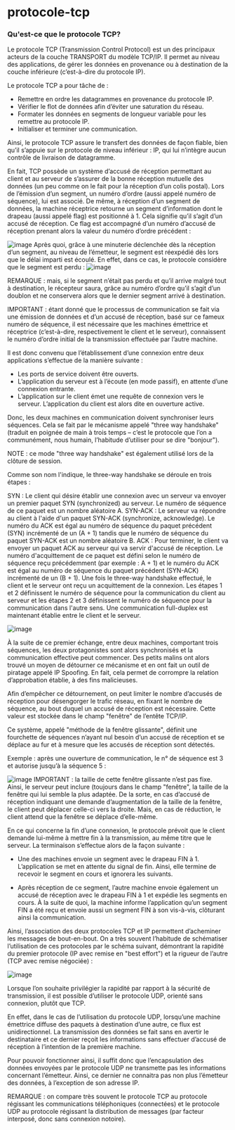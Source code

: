 # protocole-tcp

### Qu'est-ce que le protocole TCP?
Le protocole TCP (Transmission Control Protocol) est un des principaux acteurs de la couche TRANSPORT du modèle TCP/IP. Il permet au niveau des applications, de gérer les données en provenance ou à destination de la couche inférieure (c’est-à-dire du protocole IP).

Le protocole TCP a pour tâche de :

- Remettre en ordre les datagrammes en provenance du protocole IP.
- Vérifier le flot de données afin d’éviter une saturation du réseau.
- Formater les données en segments de longueur variable pour les remettre au protocole IP.
- Initialiser et terminer une communication.

Ainsi, le protocole TCP assure le transfert des données de façon fiable, bien qu’il s’appuie sur le protocole de niveau inférieur : IP, qui lui n’intègre aucun contrôle de livraison de datagramme.

En fait, TCP possède un système d’accusé de réception permettant au client et au serveur de s’assurer de la bonne réception mutuelle des données (un peu comme on le fait pour la réception d’un colis postal). Lors de l’émission d’un segment, un numéro d’ordre (aussi appelé numéro de séquence), lui est associé. De même, à réception d’un segment de données, la machine réceptrice retourne un segment d’information dont le drapeau (aussi appelé flag) est positionné à 1. Cela signifie qu’il s’agit d’un accusé de réception. Ce flag est accompagné d’un numéro d’accusé de réception prenant alors la valeur du numéro d’ordre précédent :

![image](https://user-images.githubusercontent.com/83721477/165297381-c677ef86-a9d7-49bf-aaca-b5f3901c026b.png)
Après quoi, grâce à une minuterie déclenchée dès la réception d’un segment, au niveau de l’émetteur, le segment est réexpédié dès lors que le délai imparti est écoulé. En effet, dans ce cas, le protocole considère que le segment est perdu :
![image](https://user-images.githubusercontent.com/83721477/165297403-65212acd-5262-4c7c-a06c-49b9b35caacf.png)

REMARQUE : mais, si le segment n’était pas perdu et qu’il arrive malgré tout à destination, le récepteur saura, grâce au numéro d’ordre qu’il s’agit d’un doublon et ne conservera alors que le dernier segment arrivé à destination.

IMPORTANT : étant donné que le processus de communication se fait via une émission de données et d’un accusé de réception, basé sur ce fameux numéro de séquence, il est nécessaire que les machines émettrice et réceptrice (c’est-à-dire, respectivement le client et le serveur), connaissent le numéro d’ordre initial de la transmission effectuée par l’autre machine.

Il est donc convenu que l’établissement d’une connexion entre deux applications s’effectue de la manière suivante :

- Les ports de service doivent être ouverts.
- L’application du serveur est à l’écoute (en mode passif), en attente d’une connexion entrante.
- L’application sur le client émet une requête de connexion vers le serveur. L’application du client est alors dite en ouverture active.

Donc, les deux machines en communication doivent synchroniser leurs séquences. Cela se fait par le mécanisme appelé "three way handshake" (traduit en poignée de main à trois temps – c’est le protocole que l’on a communément, nous humain, l’habitude d’utiliser pour se dire "bonjour").

NOTE : ce mode "three way handshake" est également utilisé lors de la clôture de session.

Comme son nom l'indique, le three-way handshake se déroule en trois étapes :

SYN : Le client qui désire établir une connexion avec un serveur va envoyer un premier paquet SYN (synchronized) au serveur. Le numéro de séquence de ce paquet est un nombre aléatoire A.
SYN-ACK : Le serveur va répondre au client à l'aide d'un paquet SYN-ACK (synchronize, acknowledge). Le numéro du ACK est égal au numéro de séquence du paquet précédent (SYN) incrémenté de un (A + 1) tandis que le numéro de séquence du paquet SYN-ACK est un nombre aléatoire B.
ACK : Pour terminer, le client va envoyer un paquet ACK au serveur qui va servir d'accusé de réception. Le numéro d'acquittement de ce paquet est défini selon le numéro de séquence reçu précédemment (par exemple : A + 1) et le numéro du ACK est égal au numéro de séquence du paquet précédent (SYN-ACK) incrémenté de un (B + 1).
Une fois le three-way handshake effectué, le client et le serveur ont reçu un acquittement de la connexion. Les étapes 1 et 2 définissent le numéro de séquence pour la communication du client au serveur et les étapes 2 et 3 définissent le numéro de séquence pour la communication dans l'autre sens. Une communication full-duplex est maintenant établie entre le client et le serveur.

![image](https://user-images.githubusercontent.com/83721477/165297474-a9749eaf-cb3a-4f1d-a791-8d0166019c9b.png)

À la suite de ce premier échange, entre deux machines, comportant trois séquences, les deux protagonistes sont alors synchronisés et la communication effective peut commencer. Des petits malins ont alors trouvé un moyen de détourner ce mécanisme et en ont fait un outil de piratage appelé IP Spoofing. En fait, cela permet de corrompre la relation d’approbation établie, à des fins malicieuses.

Afin d’empêcher ce détournement, on peut limiter le nombre d’accusés de réception pour désengorger le trafic réseau, en fixant le nombre de séquence, au bout duquel un accusé de réception est nécessaire. Cette valeur est stockée dans le champ "fenêtre" de l’entête TCP/IP.

Ce système, appelé "méthode de la fenêtre glissante", définit une fourchette de séquences n’ayant nul besoin d’un accusé de réception et se déplace au fur et à mesure que les accusés de réception sont détectés.

Exemple : après une ouverture de communication, le n° de séquence est 3 et autorise jusqu’à la séquence 5 :

![image](https://user-images.githubusercontent.com/83721477/165297560-362962ab-ec06-459b-806a-96544008af9e.png)
IMPORTANT : la taille de cette fenêtre glissante n’est pas fixe. Ainsi, le serveur peut inclure (toujours dans le champ "fenêtre", la taille de la fenêtre qui lui semble la plus adaptée. De la sorte, en cas d’accusé de réception indiquant une demande d’augmentation de la taille de la fenêtre, le client peut déplacer celle-ci vers la droite. Mais, en cas de réduction, le client attend que la fenêtre se déplace d’elle-même.

En ce qui concerne la fin d’une connexion, le protocole prévoit que le client demande lui-même à mettre fin à la transmission, au même titre que le serveur. La terminaison s’effectue alors de la façon suivante :

- Une des machines envoie un segment avec le drapeau FIN à 1. L’application se met en attente du signal de fin. Ainsi, elle termine de recevoir le segment en cours et ignorera les suivants.

- Après réception de ce segment, l’autre machine envoie également un accusé de réception avec le drapeau FIN à 1 et expédie les segments en cours. À la suite de quoi, la machine informe l’application qu’un segment FIN a été reçu et envoie aussi un segment FIN à son vis-à-vis, clôturant ainsi la communication.

Ainsi, l’association des deux protocoles TCP et IP permettent d’acheminer les messages de bout-en-bout. On a très souvent l’habitude de schématiser l’utilisation de ces protocoles par le schéma suivant, démontrant la rapidité du premier protocole (IP avec remise en "best effort") et la rigueur de l’autre (TCP avec remise négociée) :

![image](https://user-images.githubusercontent.com/83721477/165297602-c7528356-d543-409c-bc86-26bd6b0397b7.png)

Lorsque l’on souhaite privilégier la rapidité par rapport à la sécurité de transmission, il est possible d’utiliser le protocole UDP, orienté sans connexion, plutôt que TCP.

En effet, dans le cas de l’utilisation du protocole UDP, lorsqu’une machine émettrice diffuse des paquets à destination d’une autre, ce flux est unidirectionnel. La transmission des données se fait sans en avertir le destinataire et ce dernier reçoit les informations sans effectuer d’accusé de réception à l’intention de la première machine.

Pour pouvoir fonctionner ainsi, il suffit donc que l’encapsulation des données envoyées par le protocole UDP ne transmette pas les informations concernant l’émetteur. Ainsi, ce dernier ne connaitra pas non plus l’émetteur des données, à l’exception de son adresse IP.

REMARQUE : on compare très souvent le protocole TCP au protocole régissant les communications téléphoniques (connectées) et le protocole UDP au protocole régissant la distribution de messages (par facteur interposé, donc sans connexion notoire).

